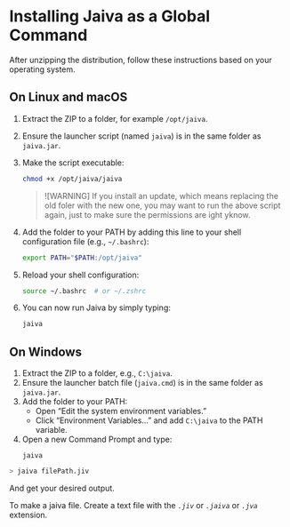 # Installing Jaiva as a Global Command

After unzipping the distribution, follow these instructions based on your operating system.

## On Linux and macOS

1. Extract the ZIP to a folder, for example `/opt/jaiva`.
2. Ensure the launcher script (named `jaiva`) is in the same folder as `jaiva.jar`.
3. Make the script executable:

    ```sh
    chmod +x /opt/jaiva/jaiva
    ```

    > ![WARNING]
    > If you install an update, which means replacing the old foler with the new one, you may want to run the above script again, just to make sure the permissions are ight yknow.

4. Add the folder to your PATH by adding this line to your shell configuration file (e.g., `~/.bashrc`):
    ```sh
    export PATH="$PATH:/opt/jaiva"
    ```
5. Reload your shell configuration:
    ```sh
    source ~/.bashrc  # or ~/.zshrc
    ```
6. You can now run Jaiva by simply typing:
    ```sh
    jaiva
    ```

## On Windows

1. Extract the ZIP to a folder, e.g., `C:\jaiva`.
2. Ensure the launcher batch file (`jaiva.cmd`) is in the same folder as `jaiva.jar`.
3. Add the folder to your PATH:
    - Open “Edit the system environment variables.”
    - Click “Environment Variables…” and add `C:\jaiva` to the PATH variable.
4. Open a new Command Prompt and type:
    ```batch
    jaiva
    ```

```sh
> jaiva filePath.jiv
```

And get your desired output.

To make a jaiva file. Create a text file with the _`.jiv`_ or _`.jaiva`_ or _`.jva`_ extension.
